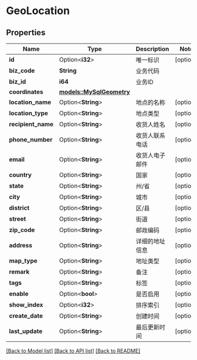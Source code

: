 # GeoLocation

## Properties

Name | Type | Description | Notes
------------ | ------------- | ------------- | -------------
**id** | Option<**i32**> | 唯一标识 | [optional]
**biz_code** | **String** | 业务代码 | 
**biz_id** | **i64** | 业务ID | 
**coordinates** | [**models::MySqlGeometry**](MySqlGeometry.md) |  | 
**location_name** | Option<**String**> | 地点的名称 | [optional]
**location_type** | Option<**String**> | 地点类型 | [optional]
**recipient_name** | Option<**String**> | 收货人姓名 | [optional]
**phone_number** | Option<**String**> | 收货人联系电话 | [optional]
**email** | Option<**String**> | 收货人电子邮件 | [optional]
**country** | Option<**String**> | 国家 | [optional]
**state** | Option<**String**> | 州/省 | [optional]
**city** | Option<**String**> | 城市 | [optional]
**district** | Option<**String**> | 区/县 | [optional]
**street** | Option<**String**> | 街道 | [optional]
**zip_code** | Option<**String**> | 邮政编码 | [optional]
**address** | Option<**String**> | 详细的地址信息 | [optional]
**map_type** | Option<**String**> | 地址类型 | [optional]
**remark** | Option<**String**> | 备注 | [optional]
**tags** | Option<**String**> | 标签 | [optional]
**enable** | Option<**bool**> | 是否启用 | [optional]
**show_index** | Option<**i32**> | 排序索引 | [optional]
**create_date** | Option<**String**> | 创建时间 | [optional]
**last_update** | Option<**String**> | 最后更新时间 | [optional]

[[Back to Model list]](../README.md#documentation-for-models) [[Back to API list]](../README.md#documentation-for-api-endpoints) [[Back to README]](../README.md)


